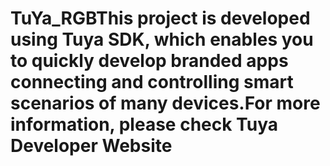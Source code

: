 # TuYa_RGBThis project is developed using Tuya SDK, which enables you to quickly develop branded apps connecting and controlling smart scenarios of many devices.For more information, please check Tuya Developer Website

